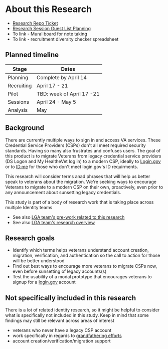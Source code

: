 # About this Research

- [Research Repo Ticket](https://github.com/department-of-veterans-affairs/va.gov-research-repository/issues/280)
- [Research Session Guest List Planning](https://docs.google.com/spreadsheets/d/1y6D2_ItNX9Tch5-nlOFw4Te1ycQMxTqCh09-w-iluWQ/edit#gid=0)
- To link - Mural board for note taking
- To link - recruitment diversity checker spreadsheet


## Planned timeline

| Stage | Dates |
| --- | --- |
| Planning | Complete by April 14 |
| Recruiting | April 17 - 21 |
| Pilot | TBD: week of April 17 -21 |
| Sessions | April 24 - May 5 |
| Analysis | May |

## Background

There are currently multiple ways to sign in and access VA services. These Credential Service Providers (CSPs) don't all meet required security standards. Having so many also frustrates and confuses users. The goal of this product is to migrate Veterans from legacy credential service providers (DS Logon and My HealtheVet log in) to a modern CSP, ideally to [Login.gov](http://login.gov/) or to [ID.me](http://id.me/) for those who don't meet login.gov's ID requirments.

This research will consider terms anad phrases that will help us better speak to veterans about the migration. We're seeking ways to encourage Veterans to migrate to a modern CSP on their own, proactively, even prior to any announcement about sunsetting legacy credentials.

This study is part of a body of research work that is taking place across multiple Identity teams

- See also [LGA team's pre-work related to this research](https://github.com/department-of-veterans-affairs/va.gov-team/tree/master/products/login.gov-adoption/research/2023-03-Organic-Adoption-Messaging-Usability)
- See also [LGA team's research overview](https://github.com/department-of-veterans-affairs/va.gov-team/tree/master/products/login.gov-adoption/research)

## Research goals

- Identify which terms helps veterans understand account creation, migration, verification, and authentication so the call to action for those will be better understood
- Find out best ways to encourage more veterans to migrate CSPs now, even before sunsetting of legacy accounts(s)
- Test the usability of a modal prototype that encourages veterans to signup for a [login.gov](http://login.gov/) account

## Not specifically included in this research

There is a lot of related identity research, so it might be helpful to consider what is specifically not included in this study. Keep in mind that some findings may still be relevant across areas of interest

- veterans who never have a legacy CSP account
- work specifically in regards to [grandfathering efforts](https://github.com/department-of-veterans-affairs/va.gov-team/tree/master/products/login.gov-adoption/research/2023-02-Grandfathering-Migration-Round-1-Usability)
- account creation/verification/migration support
